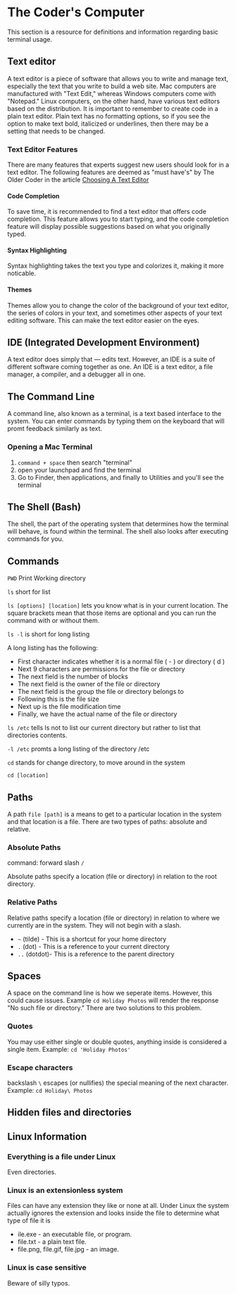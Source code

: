 # The Coder's Computer

This section is a resource for definitions and information regarding basic terminal usage. 

## Text editor 

A text editor is a piece of software that allows you to write and manage text, especially the text that you write to build a web site. Mac computers are manufactured with "Text Edit," whereas Windows computers come with "Notepad." Linux computers, on the other hand, have various text editors based on the distribution. It is important to remember to create code in a plain text editor. Plain text has no formatting options, so if you see the option to make text bold, italicized or underlines, then there may be a setting that needs to be changed. 

### Text Editor Features

There are many features that experts suggest new users should look for in a text editor. The following features are deemed as "must have's" by The Older Coder in the article [Choosing A Text Editor](https://codefellows.github.io/code-102-guide/curriculum/class-02/Choosing-A-Text-Editor--The-Older-Coder.pdf)

#### Code Completion

To save time, it is recommended to find a text editor that offers code completion. This feature allows you to start typing, and the code completion feature will display possible suggestions based on what you originally typed. 

#### Syntax Highlighting

Syntax highlighting takes the text you type and colorizes it, making it more noticable.

#### Themes

Themes allow you to change the color of the background of your text editor, the series of colors in your text, and sometimes other aspects of your text editing software. This can make the text editor easier on the eyes. 

## IDE (Integrated Development Environment)

A text editor does simply that — edits text. However, an IDE is a suite of different software coming together as one. An IDE is a text editor, a file manager, a compiler, and a debugger all in one. 

## The Command Line

A command line, also known as a terminal, is a text based interface to the system. You can enter commands by typing them on the keyboard that will promt feedback similarly as text.

### Opening a Mac Terminal 
1. `command + space` then search "terminal"
2. open your launchpad and find the terminal
3. Go to Finder, then applications, and finally to Utilities and you'll see the terminal

## The Shell (Bash)

The shell, the part of the operating system that determines how the terminal will behave, is found within the terminal. The shell also looks after executing commands for you. 

## Commands

`PWD` Print Working directory
 
`ls` short for list

`ls [options] [location]` lets you know what is in your current location. The square brackets mean that those items are optional and you can run the command with or without them. 

`ls -l` is short for long listing

A long listing has the following:
* First character indicates whether it is a normal file ( - ) or directory ( d )
* Next 9 characters are permissions for the file or directory
* The next field is the number of blocks 
* The next field is the owner of the file or directory 
* The next field is the group the file or directory belongs to 
* Following this is the file size
* Next up is the file modification time
* Finally, we have the actual name of the file or directory

`ls /etc`  tells ls not to list our current directory but rather to list that directories contents.

`-l /etc` promts a long listing of the directory /etc

`cd` stands for change directory, to move around in the system

`cd [location]`

## Paths

A path `file [path]` is a means to get to a particular location in the system and that location is a file. There are two types of paths: absolute and relative. 

### Absolute Paths

command: forward slash `/` 

Absolute paths specify a location (file or directory) in relation to the root directory. 

### Relative Paths

Relative paths specify a location (file or directory) in relation to where we currently are in the system. They will not begin with a slash.

* `~` (tilde) - This is a shortcut for your home directory
* `.` (dot) - This is a reference to your current directory
* `..` (dotdot)- This is a reference to the parent directory


## Spaces

A space on the command line is how we seperate items. However, this could cause issues. Example `cd Holiday Photos` will render the response "No such file or directory." There are two solutions to this problem. 


### Quotes

You may use either single or double quotes, anything inside is considered a single item. Example: `cd 'Holiday Photos'`

### Escape characters

backslash `\` escapes (or nullifies) the special meaning of the next character. Example: `cd Holiday\ Photos`

## Hidden files and directories

## Linux Information

### Everything is a file under Linux
Even directories.

### Linux is an extensionless system
Files can have any extension they like or none at all.
Under Linux the system actually ignores the extension and looks inside the file to determine what type of file it is

* ile.exe - an executable file, or program.
* file.txt - a plain text file.
* file.png, file.gif, file.jpg - an image.

### Linux is case sensitive
Beware of silly typos.



